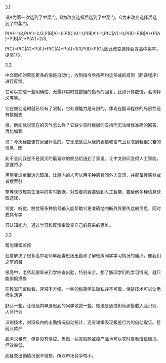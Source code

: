 3.1

设A为第一次选到了中奖门，B为改变选择后选到了中奖门，C为未改变选择后选到了中奖门。

P(A)=1/3,P(A')=2/3,P(B|A)=0,P(C|A)=1,P(B|A')=1,P(C|A')=0,P(B)=P(B|A)*P(A)+P(B|A')*P(A')=2/3,

P(C)=P(C|A')*P(A')+P(C|A)*P(A)=1/3,P(B)>P(C),因此改变选择会提高中奖率，提高1/3。

3.2

中文房间的智能更多的像是自动化，收到指令后按照约定俗成的规则（翻译程序）进行反馈。

它可以完成一些明确性、无需非实时性数据的指令的回复，比如计算数值，名词释义等等。

它在被创造时就已经有了限制，它处理能力是有限的，体现在翻译程序的局限性还有数据支

撑。例如我说现在的天气怎么样？它缺少实时数据的支持而无法给我准确的回答。再比如我

说：今天我应该在家里休息的。它无法感受从我的表情和语气上获取到我很兴奋的信息，因

此不会问我是不是我买的最喜欢的商品给送到了家里。让中文房间变得人工智能，那就将小

黑屋变成单面透光玻璃，让屋内的人可以用多种感官同外人交流，并配备传感器或者搜索引

擎等获取现实生活中的实时数据。对应着机器要做到人工智能，要给他多种信息获取途径，

视觉、听觉、触觉等多种信号输入能帮助它更准确地判断外界要传达的信息，同时要具有学

习认知能力，通过学习和反馈来改变自己的原来的思维。

3.3

智能课堂监控

创意解决了很多高中老师早起查班级出勤和了解班级同学学习情况的痛点。像我们之前的县

级高中，老师起很早来到学校查出勤，特别辛苦。想了解同学们的学习情况，就只能偷偷摸摸

在教室门窗偷看，非常不方便。一味的偷窥学生隐私并不可取，但是技术可以让老师生活更

舒适一些，让班级内早退迟到的同学收敛一些。做法是通过树莓派搭载人脸识别、人体行为

识别技术，对班级内的出勤情况自动统计，还有课堂表现极差行为的自动取证。目前此款产

品需求量有，但是没有供应。当然一些互联网监控产品也可以实时查看班级情况，但效率低，

而且查出勤情况很不理想。所以市场竞争较小。
